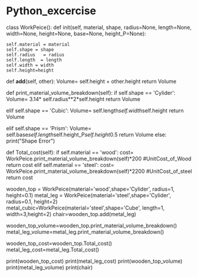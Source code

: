 # Python_excercise
class WorkPeice(): def init(self, material, shape, radius=None, length=None, width=None, height=None, base=None, height_P=None):

    self.material = material
    self.shape = shape
    self.radius   = radius
    self.length  = length
    self.width = width
    self.height=height
    

def __add__(self, other):
  Volume= self.height + other.height
  return Volume
   

def print_material_volume_breakdown(self):
  if self.shape == 'Cylider':
    Volume= 3.14* self.radius**2*self.height
    return  Volume 
     
  elif self.shape == 'Cubic':
    Volume= self.length*self.width*self.height
    return  Volume
    
  elif self.shape == 'Prism':
    Volume= self.base*self.length*self.height_P*self.height*0.5
    return  Volume
  else:
    print("Shape Error")

def Total_cost(self):
  if self.material == 'wood':
    cost= WorkPeice.print_material_volume_breakdown(self)*200 #UnitCost_of_Wood
    return  cost
  elif self.material == 'steel':
    cost= WorkPeice.print_material_volume_breakdown(self)*2200 #UnitCost_of_steel
    return  cost
    
wooden_top = WorkPeice(material='wood',shape='Cylider', radius=1, height=0.1) 
metal_leg = WorkPeice(material='steel',shape='Cylider', radius=0.1, height=2) 
metal_cubic=WorkPeice(material='steel',shape='Cube', length=1, width=3,height=2) 
chair=wooden_top.add(metal_leg)

wooden_top_volume=wooden_top.print_material_volume_breakdown() 
metal_leg_volume=metal_leg.print_material_volume_breakdown()

wooden_top_cost=wooden_top.Total_cost() 
metal_leg_cost=metal_leg.Total_cost()

print(wooden_top_cost) 
print(metal_leg_cost) 
print(wooden_top_volume) 
print(metal_leg_volume) print(chair)

